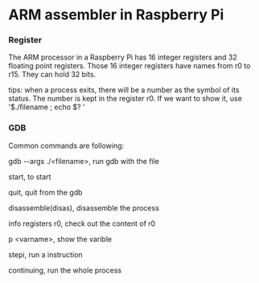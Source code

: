 # ARM assembler in Raspberry Pi

### Register
The ARM processor in a Raspberry Pi has 
16 integer registers and 32 floating point registers.
Those 16 integer registers have names from r0 to r15.
They can hold 32 bits.

tips: when a process exits, 
there will be a number as the symbol of its status. 
The number is kept in the register r0.
If we want to show it, use '$./filename ; echo $? '

### GDB
Common commands are following:

gdb --args ./\<filename>,	run gdb with the file

start,		to start

quit,		quit from the gdb

disassemble(disas),		disassemble the process

info registers r0,		check out the content of r0

p \<varname>,			show the varible

stepi,					run a instruction

continuing,				run the whole process

